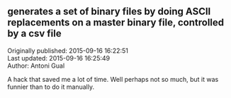 ## generates a set of binary files by doing ASCII replacements on a master binary file, controlled by a csv file  
Originally published: 2015-09-16 16:22:51  
Last updated: 2015-09-16 16:25:49  
Author: Antoni Gual  
  
A hack that saved me a lot of time. Well perhaps not so much, but it was funnier than to do it manually. 